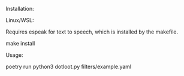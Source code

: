 Installation:

Linux/WSL:

Requires espeak for text to speech, which is installed by the makefile.

make install

Usage:

poetry run python3 dotloot.py filters/example.yaml

